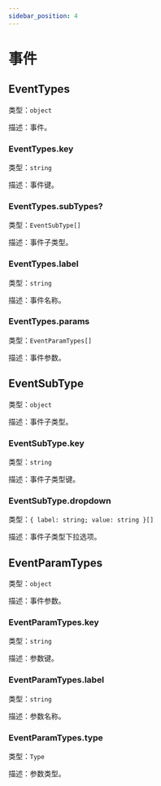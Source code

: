 ```yaml
---
sidebar_position: 4
---
```


# 事件

## EventTypes

类型：`object`

描述：事件。

### EventTypes.key

类型：`string`

描述：事件键。

### EventTypes.subTypes?

类型：`EventSubType[]`

描述：事件子类型。

### EventTypes.label

类型：`string`

描述：事件名称。

### EventTypes.params

类型：`EventParamTypes[]`

描述：事件参数。

## EventSubType

类型：`object`

描述：事件子类型。

### EventSubType.key

类型：`string`

描述：事件子类型键。

### EventSubType.dropdown

类型：`{ label: string; value: string }[]`

描述：事件子类型下拉选项。

## EventParamTypes

类型：`object`

描述：事件参数。

### EventParamTypes.key

类型：`string`

描述：参数键。

### EventParamTypes.label

类型：`string`

描述：参数名称。

### EventParamTypes.type

类型：`Type`

描述：参数类型。
